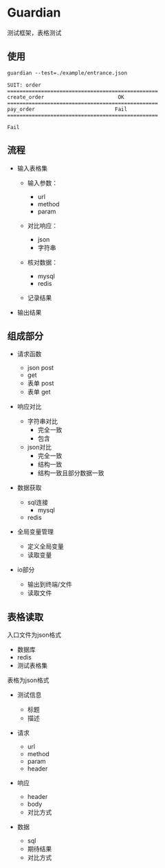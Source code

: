 # Guardian

测试框架，表格测试

## 使用

```
guardian --test=./example/entrance.json

SUIT: order
=================================================
create_order                        OK
=================================================
pay_order                          Fail
=================================================

Fail

```

## 流程

- 输入表格集
    - 输入参数：
        - url
        - method
        - param
    
    - 对比响应：
        - json
        - 字符串
    
    - 核对数据：
        - mysql
        - redis
    
    - 记录结果        
- 输出结果
    
## 组成部分

- 请求函数
    - json post
    - get
    - 表单 post
    - 表单 get
    
- 响应对比
    - 字符串对比
        - 完全一致
        - 包含
    - json对比
        - 完全一致
        - 结构一致
        - 结构一致且部分数据一致

- 数据获取
    - sql连接
        - mysql
    - redis

- 全局变量管理
    - 定义全局变量
    - 读取变量  

- io部分
    - 输出到终端/文件
    - 读取文件

## 表格读取

入口文件为json格式

- 数据库
- redis
- 测试表格集

表格为json格式

- 测试信息
    - 标题
    - 描述

- 请求
    - url
    - method
    - param
    - header   
    
- 响应
    - header
    - body
    - 对比方式

- 数据
    - sql
    - 期待结果
    - 对比方式                               